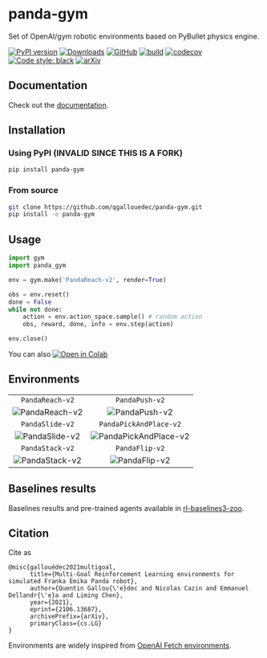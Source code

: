 # panda-gym

Set of OpenAI/gym robotic environments based on PyBullet physics engine.

[![PyPI version](https://img.shields.io/pypi/v/panda-gym.svg?logo=pypi&logoColor=FFE873)](https://pypi.org/project/panda-gym/)
[![Downloads](https://pepy.tech/badge/panda-gym)](https://pepy.tech/project/panda-gym)
[![GitHub](https://img.shields.io/github/license/qgallouedec/panda-gym.svg)](LICENSE.txt)
[![build](https://github.com/qgallouedec/panda-gym/actions/workflows/build.yml/badge.svg?branch=master)](https://github.com/qgallouedec/panda-gym/actions/workflows/build.yml)
[![codecov](https://codecov.io/gh/qgallouedec/panda-gym/branch/master/graph/badge.svg?token=pv0VdsXByP)](https://codecov.io/gh/qgallouedec/panda-gym)
[![Code style: black](https://img.shields.io/badge/code%20style-black-000000.svg)](https://github.com/psf/black)
[![arXiv](https://img.shields.io/badge/cs.LG-arXiv%3A2106.13687-B31B1B.svg)](https://arxiv.org/abs/2106.13687)

## Documentation

Check out the [documentation](https://panda-gym.readthedocs.io/en/latest/).

## Installation

### Using PyPI (INVALID SINCE THIS IS A FORK)

```bash
pip install panda-gym
```

### From source

```bash
git clone https://github.com/qgallouedec/panda-gym.git
pip install -e panda-gym
```

## Usage

```python
import gym
import panda_gym

env = gym.make('PandaReach-v2', render=True)

obs = env.reset()
done = False
while not done:
    action = env.action_space.sample() # random action
    obs, reward, done, info = env.step(action)

env.close()
```

You can also [![Open in Colab](https://colab.research.google.com/assets/colab-badge.svg)](https://colab.research.google.com/github/qgallouedec/panda-gym/blob/master/examples/PickAndPlace.ipynb)

## Environments

|                                  |                                                |
| :------------------------------: | :--------------------------------------------: |
|         `PandaReach-v2`          |                 `PandaPush-v2`                 |
| ![PandaReach-v2](docs/_static/img/reach.png) |         ![PandaPush-v2](docs/_static/img/push.png)         |
|         `PandaSlide-v2`          |             `PandaPickAndPlace-v2`             |
| ![PandaSlide-v2](docs/_static/img/slide.png) | ![PandaPickAndPlace-v2](docs/_static/img/pickandplace.png) |
|         `PandaStack-v2`          |              `PandaFlip-v2`                    |
| ![PandaStack-v2](docs/_static/img/stack.png) | ![PandaFlip-v2](docs/_static/img/flip.png) |

## Baselines results

Baselines results and pre-trained agents available in [rl-baselines3-zoo](https://github.com/DLR-RM/rl-baselines3-zoo).

## Citation

Cite as

```text
@misc{gallouédec2021multigoal,
      title={Multi-Goal Reinforcement Learning environments for simulated Franka Emika Panda robot}, 
      author={Quentin Gallou{\'e}dec and Nicolas Cazin and Emmanuel Dellandr{\'e}a and Liming Chen},
      year={2021},
      eprint={2106.13687},
      archivePrefix={arXiv},
      primaryClass={cs.LG}
}
```

Environments are widely inspired from [OpenAI Fetch environments](https://openai.com/blog/ingredients-for-robotics-research/). 
